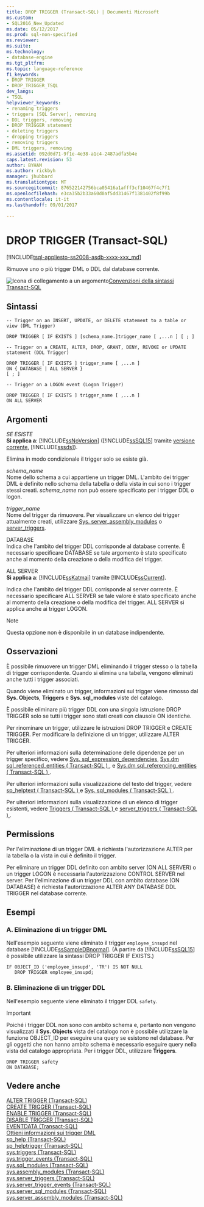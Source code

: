 ```yaml
---
title: DROP TRIGGER (Transact-SQL) | Documenti Microsoft
ms.custom:
- SQL2016_New_Updated
ms.date: 05/12/2017
ms.prod: sql-non-specified
ms.reviewer: 
ms.suite: 
ms.technology:
- database-engine
ms.tgt_pltfrm: 
ms.topic: language-reference
f1_keywords:
- DROP TRIGGER
- DROP_TRIGGER_TSQL
dev_langs:
- TSQL
helpviewer_keywords:
- renaming triggers
- triggers [SQL Server], removing
- DDL triggers, removing
- DROP TRIGGER statement
- deleting triggers
- dropping triggers
- removing triggers
- DML triggers, removing
ms.assetid: 092d0d71-9f1e-4e38-a1c4-2487adfa5b4e
caps.latest.revision: 53
author: BYHAM
ms.author: rickbyh
manager: jhubbard
ms.translationtype: MT
ms.sourcegitcommit: 876522142756bca05416a1afff3cf10467f4c7f1
ms.openlocfilehash: e3ca35b2b33a60d0af5dd31467f1381402f8f99b
ms.contentlocale: it-it
ms.lasthandoff: 09/01/2017

---
```

# <a name="drop-trigger-transact-sql"></a>DROP TRIGGER (Transact-SQL)
[!INCLUDE[tsql-appliesto-ss2008-asdb-xxxx-xxx_md](../../includes/tsql-appliesto-ss2008-asdb-xxxx-xxx-md.md)]

  Rimuove uno o più trigger DML o DDL dal database corrente.  
  
 ![Icona di collegamento a un argomento](../../database-engine/configure-windows/media/topic-link.gif "Icona di collegamento a un argomento")[Convenzioni della sintassi Transact-SQL](../../t-sql/language-elements/transact-sql-syntax-conventions-transact-sql.md)  
  
## <a name="syntax"></a>Sintassi  
  
```  
-- Trigger on an INSERT, UPDATE, or DELETE statement to a table or view (DML Trigger)  
  
DROP TRIGGER [ IF EXISTS ] [schema_name.]trigger_name [ ,...n ] [ ; ]  
  
-- Trigger on a CREATE, ALTER, DROP, GRANT, DENY, REVOKE or UPDATE statement (DDL Trigger)  
  
DROP TRIGGER [ IF EXISTS ] trigger_name [ ,...n ]   
ON { DATABASE | ALL SERVER }   
[ ; ]  
  
-- Trigger on a LOGON event (Logon Trigger)  
  
DROP TRIGGER [ IF EXISTS ] trigger_name [ ,...n ]   
ON ALL SERVER  
```  

  
## <a name="arguments"></a>Argomenti  
 *SE ESISTE*  
 **Si applica a**: [!INCLUDE[ssNoVersion](../../includes/ssnoversion-md.md)] ([!INCLUDE[ssSQL15](../../includes/sssql15-md.md)] tramite [versione corrente](http://go.microsoft.com/fwlink/p/?LinkId=299658), [!INCLUDE[sssds](../../includes/sssds-md.md)]).  
  
 Elimina in modo condizionale il trigger solo se esiste già.  
  
 *schema_name*  
 Nome dello schema a cui appartiene un trigger DML. L'ambito dei trigger DML è definito nello schema della tabella o della vista in cui sono i trigger stessi creati. *schema_name* non può essere specificato per i trigger DDL o logon.  
  
 *trigger_name*  
 Nome del trigger da rimuovere. Per visualizzare un elenco dei trigger attualmente creati, utilizzare [Sys. server_assembly_modules](../../relational-databases/system-catalog-views/sys-triggers-transact-sql.md) o [server_triggers](../../relational-databases/system-catalog-views/sys-server-triggers-transact-sql.md).  
  
 DATABASE  
 Indica che l'ambito del trigger DDL corrisponde al database corrente. È necessario specificare DATABASE se tale argomento è stato specificato anche al momento della creazione o della modifica del trigger.  
  
 ALL SERVER  
 **Si applica a**: [!INCLUDE[ssKatmai](../../includes/sskatmai-md.md)] tramite [!INCLUDE[ssCurrent](../../includes/sscurrent-md.md)].  
  
 Indica che l'ambito del trigger DDL corrisponde al server corrente. È necessario specificare ALL SERVER se tale valore è stato specificato anche al momento della creazione o della modifica del trigger. ALL SERVER si applica anche ai trigger LOGON.  
  
> [!NOTE]  
>  Questa opzione non è disponibile in un database indipendente.  
  
## <a name="remarks"></a>Osservazioni  
 È possibile rimuovere un trigger DML eliminando il trigger stesso o la tabella di trigger corrispondente. Quando si elimina una tabella, vengono eliminati anche tutti i trigger associati.  
  
 Quando viene eliminato un trigger, informazioni sul trigger viene rimosso dal **Sys. Objects**, **Triggers** e **Sys. sql_modules** viste del catalogo.  
  
 È possibile eliminare più trigger DDL con una singola istruzione DROP TRIGGER solo se tutti i trigger sono stati creati con clausole ON identiche.  
  
 Per rinominare un trigger, utilizzare le istruzioni DROP TRIGGER e CREATE TRIGGER. Per modificare la definizione di un trigger, utilizzare ALTER TRIGGER.  
  
 Per ulteriori informazioni sulla determinazione delle dipendenze per un trigger specifico, vedere [Sys. sql_expression_dependencies](../../relational-databases/system-catalog-views/sys-sql-expression-dependencies-transact-sql.md), [Sys.dm sql_referenced_entities &#40; Transact-SQL &#41; ](../../relational-databases/system-dynamic-management-views/sys-dm-sql-referenced-entities-transact-sql.md), e [Sys.dm sql_referencing_entities &#40; Transact-SQL &#41; ](../../relational-databases/system-dynamic-management-views/sys-dm-sql-referencing-entities-transact-sql.md).  
  
 Per ulteriori informazioni sulla visualizzazione del testo del trigger, vedere [sp_helptext &#40; Transact-SQL &#41; ](../../relational-databases/system-stored-procedures/sp-helptext-transact-sql.md) e [Sys. sql_modules &#40; Transact-SQL &#41; ](../../relational-databases/system-catalog-views/sys-sql-modules-transact-sql.md).  
  
 Per ulteriori informazioni sulla visualizzazione di un elenco di trigger esistenti, vedere [Triggers &#40; Transact-SQL &#41; ](../../relational-databases/system-catalog-views/sys-triggers-transact-sql.md) e [server_triggers &#40; Transact-SQL &#41; ](../../relational-databases/system-catalog-views/sys-server-triggers-transact-sql.md).  
  
## <a name="permissions"></a>Permissions  
 Per l'eliminazione di un trigger DML è richiesta l'autorizzazione ALTER per la tabella o la vista in cui è definito il trigger.  
  
 Per eliminare un trigger DDL definito con ambito server (ON ALL SERVER) o un trigger LOGON è necessaria l'autorizzazione CONTROL SERVER nel server. Per l'eliminazione di un trigger DDL con ambito database (ON DATABASE) è richiesta l'autorizzazione ALTER ANY DATABASE DDL TRIGGER nel database corrente.  
  
## <a name="examples"></a>Esempi  
  
### <a name="a-dropping-a-dml-trigger"></a>A. Eliminazione di un trigger DML  
 Nell'esempio seguente viene eliminato il trigger `employee_insupd` nel database [!INCLUDE[ssSampleDBnormal](../../includes/sssampledbnormal-md.md)]. (A partire da [!INCLUDE[ssSQL15](../../includes/sssql15-md.md)] è possibile utilizzare la sintassi DROP TRIGGER IF EXISTS.)  
  
```  
IF OBJECT_ID ('employee_insupd', 'TR') IS NOT NULL  
   DROP TRIGGER employee_insupd;  
```  
  
### <a name="b-dropping-a-ddl-trigger"></a>B. Eliminazione di un trigger DDL  
 Nell'esempio seguente viene eliminato il trigger DDL `safety`.  
  
> [!IMPORTANT]  
>  Poiché i trigger DDL non sono con ambito schema e, pertanto non vengono visualizzati il **Sys. Objects** vista del catalogo non è possibile utilizzare la funzione OBJECT_ID per eseguire una query se esistono nel database. Per gli oggetti che non hanno ambito schema è necessario eseguire query nella vista del catalogo appropriata. Per i trigger DDL, utilizzare **Triggers**.  
  
```  
DROP TRIGGER safety  
ON DATABASE;  
```  
  
## <a name="see-also"></a>Vedere anche  
 [ALTER TRIGGER &#40;Transact-SQL&#41;](../../t-sql/statements/alter-trigger-transact-sql.md)   
 [CREATE TRIGGER &#40;Transact-SQL&#41;](../../t-sql/statements/create-trigger-transact-sql.md)   
 [ENABLE TRIGGER &#40;Transact-SQL&#41;](../../t-sql/statements/enable-trigger-transact-sql.md)   
 [DISABLE TRIGGER &#40;Transact-SQL&#41;](../../t-sql/statements/disable-trigger-transact-sql.md)   
 [EVENTDATA &#40;Transact-SQL&#41;](../../t-sql/functions/eventdata-transact-sql.md)   
 [Ottieni informazioni sui trigger DML](../../relational-databases/triggers/get-information-about-dml-triggers.md)   
 [sp_help &#40;Transact-SQL&#41;](../../relational-databases/system-stored-procedures/sp-help-transact-sql.md)   
 [sp_helptrigger &#40;Transact-SQL&#41;](../../relational-databases/system-stored-procedures/sp-helptrigger-transact-sql.md)   
 [sys.triggers &#40;Transact-SQL&#41;](../../relational-databases/system-catalog-views/sys-triggers-transact-sql.md)   
 [sys.trigger_events &#40;Transact-SQL&#41;](../../relational-databases/system-catalog-views/sys-trigger-events-transact-sql.md)   
 [sys.sql_modules &#40;Transact-SQL&#41;](../../relational-databases/system-catalog-views/sys-sql-modules-transact-sql.md)   
 [sys.assembly_modules &#40;Transact-SQL&#41;](../../relational-databases/system-catalog-views/sys-assembly-modules-transact-sql.md)   
 [sys.server_triggers &#40;Transact-SQL&#41;](../../relational-databases/system-catalog-views/sys-server-triggers-transact-sql.md)   
 [sys.server_trigger_events &#40;Transact-SQL&#41;](../../relational-databases/system-catalog-views/sys-server-trigger-events-transact-sql.md)   
 [sys.server_sql_modules &#40;Transact-SQL&#41;](../../relational-databases/system-catalog-views/sys-server-sql-modules-transact-sql.md)   
 [sys.server_assembly_modules &#40;Transact-SQL&#41;](../../relational-databases/system-catalog-views/sys-server-assembly-modules-transact-sql.md)  
  
  

